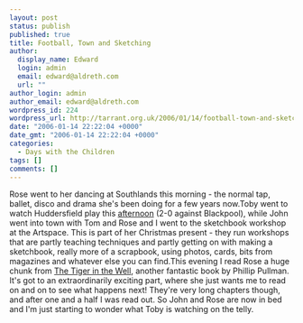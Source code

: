 ```yaml
---
layout: post
status: publish
published: true
title: Football, Town and Sketching
author:
  display_name: Edward
  login: admin
  email: edward@aldreth.com
  url: ""
author_login: admin
author_email: edward@aldreth.com
wordpress_id: 224
wordpress_url: http://tarrant.org.uk/2006/01/14/football-town-and-sketching/
date: "2006-01-14 22:22:04 +0000"
date_gmt: "2006-01-14 22:22:04 +0000"
categories:
  - Days with the Children
tags: []
comments: []
---
```


Rose went to her dancing at Southlands this morning - the normal tap,
ballet, disco and drama she\'s been doing for a few years now.Toby went
to watch Huddersfield play this [afternoon][1] (2-0 against Blackpool),
while John went into town with Tom and Rose and I went to the sketchbook
workshop at the Artspace. This is part of her Christmas present - they
run workshops that are partly teaching techniques and partly getting on
with making a sketchbook, really more of a scrapbook, using photos,
cards, bits from magazines and whatever else you can find.This evening I
read Rose a huge chunk from [The Tiger in the Well][2], another
fantastic book by Phillip Pullman. It\'s got to an extraordinarily
exciting part, where she just wants me to read on and on to see what
happens next! They\'re very long chapters though, and after one and a
half I was read out. So John and Rose are now in bed and I\'m just
starting to wonder what Toby is watching on the telly.



[1]: https://news.bbc.co.uk/sport1/hi/football/eng_div_2/4590386.stm
[2]: https://www.philip-pullman.com/pages/content/index.asp?PageID=31
